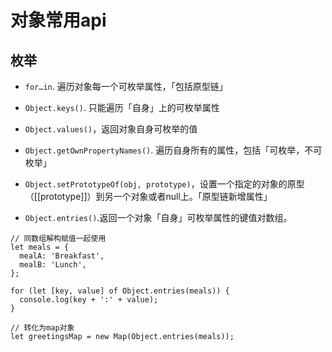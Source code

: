 # 对象常用api

## 枚举
- `for…in`. 遍历对象每一个可枚举属性，「包括原型链」

- `Object.keys()`. 只能遍历「自身」上的可枚举属性
- `Object.values()`，返回对象自身可枚举的值

- `Object.getOwnPropertyNames()`. 遍历自身所有的属性，包括「可枚举，不可枚举」
- `Object.setPrototypeOf(obj, prototype)`，设置一个指定的对象的原型（[[prototype]]）到另一个对象或者null上。「原型链新增属性」

- `Object.entries()`.返回一个对象「自身」可枚举属性的键值对数组。
```JS
// 同数组解构赋值一起使用
let meals = {
  mealA: 'Breakfast',
  mealB: 'Lunch',
};

for (let [key, value] of Object.entries(meals)) {
  console.log(key + ':' + value);
}

// 转化为map对象
let greetingsMap = new Map(Object.entries(meals));
```
